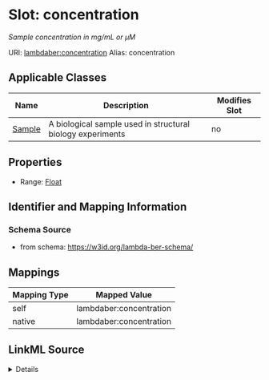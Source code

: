 

# Slot: concentration 


_Sample concentration in mg/mL or µM_





URI: [lambdaber:concentration](https://w3id.org/lambda-ber-schema/concentration)
Alias: concentration

<!-- no inheritance hierarchy -->





## Applicable Classes

| Name | Description | Modifies Slot |
| --- | --- | --- |
| [Sample](Sample.md) | A biological sample used in structural biology experiments |  no  |






## Properties

* Range: [Float](Float.md)




## Identifier and Mapping Information






### Schema Source


* from schema: https://w3id.org/lambda-ber-schema/




## Mappings

| Mapping Type | Mapped Value |
| ---  | ---  |
| self | lambdaber:concentration |
| native | lambdaber:concentration |




## LinkML Source

<details>
```yaml
name: concentration
description: Sample concentration in mg/mL or µM
from_schema: https://w3id.org/lambda-ber-schema/
rank: 1000
alias: concentration
owner: Sample
domain_of:
- Sample
range: float

```
</details>